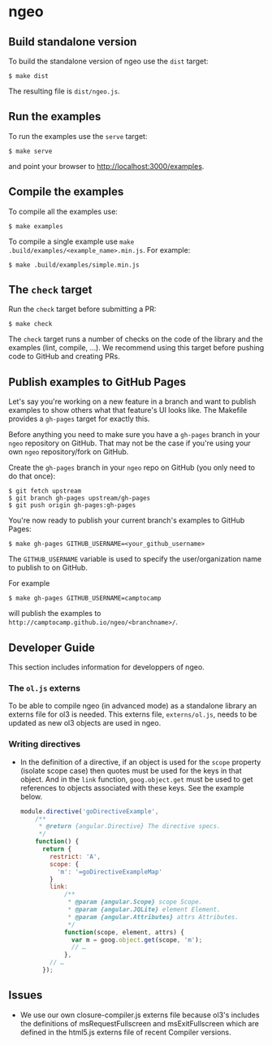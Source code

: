 # ngeo

## Build standalone version

To build the standalone version of ngeo use the `dist` target:

```shell
$ make dist
```

The resulting file is `dist/ngeo.js`.

## Run the examples

To run the examples use the `serve` target:

```shell
$ make serve
```

and point your browser to
[http://localhost:3000/examples](http://localhost:3000/examples).

## Compile the examples

To compile all the examples use:

```shell
$ make examples
```

To compile a single example use `make .build/examples/<example_name>.min.js`.
For example:

```shell
$ make .build/examples/simple.min.js
```

## The `check` target

Run the `check` target before submitting a PR:

```shell
$ make check
```

The `check` target runs a number of checks on the code of the library and
the examples (lint, compile, …). We recommend using this target before pushing
code to GitHub and creating PRs.

## Publish examples to GitHub Pages

Let's say you're working on a new feature in a branch and want to publish
examples to show others what that feature's UI looks like. The Makefile
provides a `gh-pages` target for exactly this.

Before anything you need to make sure you have a `gh-pages` branch in your
`ngeo` repository on GitHub. That may not be the case if you're using your own
`ngeo` repository/fork on GitHub.

Create the `gh-pages` branch in your `ngeo` repo on GitHub (you only need to
do that once):

```shell
$ git fetch upstream
$ git branch gh-pages upstream/gh-pages
$ git push origin gh-pages:gh-pages
```

You're now ready to publish your current branch's examples to GitHub Pages:

```shell
$ make gh-pages GITHUB_USERNAME=<your_github_username>
```

The `GITHUB_USERNAME` variable is used to specify the user/organization name to
publish to on GitHub.

For example

```shell
$ make gh-pages GITHUB_USERNAME=camptocamp
```

will publish the examples to `http://camptocamp.github.io/ngeo/<branchname>/`.

## Developer Guide

This section includes information for developpers of ngeo.

### The `ol.js` externs

To be able to compile ngeo (in advanced mode) as a standalone library an
externs file for ol3 is needed. This externs file, `externs/ol.js`, needs to be
updated as new ol3 objects are used in ngeo.

### Writing directives

* In the definition of a directive, if an object is used for the `scope`
  property (isolate scope case) then quotes must be used for the keys in that
  object. And in the `link` function, `goog.object.get` must be used to get
  references to objects associated with these keys. See the example below.

  ```js
  module.directive('goDirectiveExample',
      /**
       * @return {angular.Directive} The directive specs.
       */
      function() {
        return {
          restrict: 'A',
          scope: {
            'm': '=goDirectiveExampleMap'
          }
          link:
              /**
               * @param {angular.Scope} scope Scope.
               * @param {angular.JQLite} element Element.
               * @param {angular.Attributes} attrs Attributes.
               */
              function(scope, element, attrs) {
                var m = goog.object.get(scope, 'm');
                // …
              },
          // …
        });
  ```

## Issues

* We use our own closure-compiler.js externs file because ol3's includes the
  definitions of msRequestFullscreen and msExitFullscreen which are defined in
  the html5.js externs file of recent Compiler versions.
